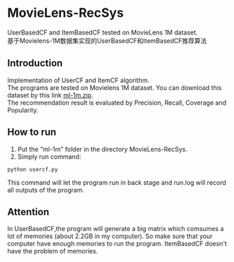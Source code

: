# MovieLens-RecSys
UserBasedCF and ItemBasedCF tested on MovieLens 1M dataset.<br>
基于Movielens-1M数据集实现的UserBasedCF和ItemBasedCF推荐算法

## Introduction
Implementation of UserCF and ItemCF algorithm.<br>
The programs are tested on Movielens 1M dataset. You can download this dataset by this link [ml-1m.zip](http://files.grouplens.org/datasets/movielens/ml-1m.zip).<br>
The recommendation result is evaluated by Precision, Recall, Coverage and Popularity.

## How to run
1. Put the "ml-1m" folder in the directory MovieLens-RecSys.
2. Simply run command:
```shell
python usercf.py
```

This command will let the program run in back stage and run.log will record all outputs of the program.

## Attention
In UserBasedCF,the program will generate a big matrix which comsumes a lot of memories (about 2.2GB in my computer). So make sure that your computer have enough memories to run the program.
ItemBasedCF doesn't have the problem of memories.